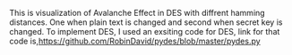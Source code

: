 This is visualization of Avalanche Effect in DES with diffrent hamming distances.
One when plain text is changed and second when secret key is changed.
To implement DES, I used an exsiting code for DES, link for that code is,https://github.com/RobinDavid/pydes/blob/master/pydes.py

